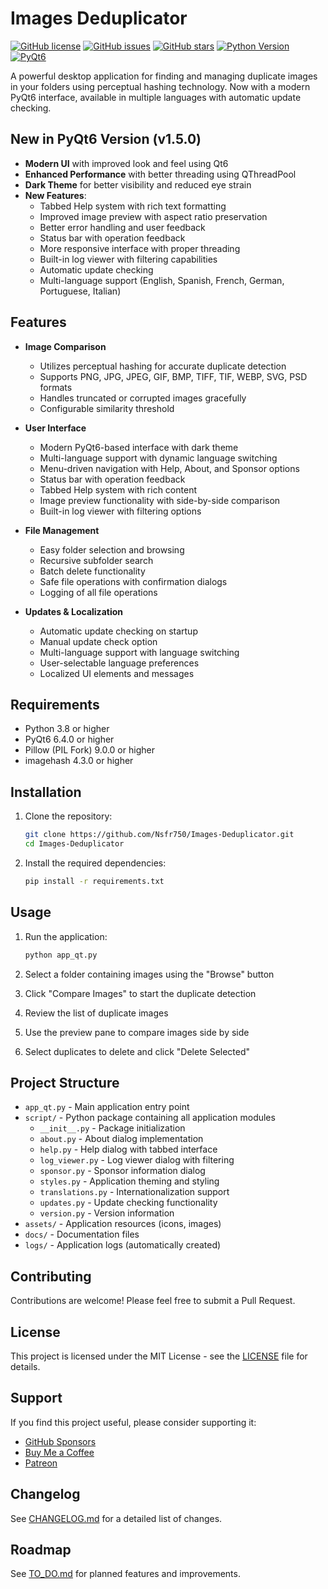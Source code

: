 # Images Deduplicator

[![GitHub license](https://img.shields.io/github/license/Nsfr750/Images-Deduplicator)](https://github.com/Nsfr750/Images-Deduplicator/blob/master/LICENSE)
[![GitHub issues](https://img.shields.io/github/issues/Nsfr750/Images-Deduplicator)](https://github.com/Nsfr750/Images-Deduplicator/issues)
[![GitHub stars](https://img.shields.io/github/stars/Nsfr750/Images-Deduplicator)](https://github.com/Nsfr750/Images-Deduplicator/stargazers)
[![Python Version](https://img.shields.io/badge/python-3.8%2B-blue)](https://www.python.org/)
[![PyQt6](https://img.shields.io/badge/PyQt6-6.4.0+-blue)](https://www.riverbankcomputing.com/software/pyqt/)

A powerful desktop application for finding and managing duplicate images in your folders using perceptual hashing technology. Now with a modern PyQt6 interface, available in multiple languages with automatic update checking.

## New in PyQt6 Version (v1.5.0)

- **Modern UI** with improved look and feel using Qt6
- **Enhanced Performance** with better threading using QThreadPool
- **Dark Theme** for better visibility and reduced eye strain
- **New Features**:
  - Tabbed Help system with rich text formatting
  - Improved image preview with aspect ratio preservation
  - Better error handling and user feedback
  - Status bar with operation feedback
  - More responsive interface with proper threading
  - Built-in log viewer with filtering capabilities
  - Automatic update checking
  - Multi-language support (English, Spanish, French, German, Portuguese, Italian)

## Features

- **Image Comparison**
  - Utilizes perceptual hashing for accurate duplicate detection
  - Supports PNG, JPG, JPEG, GIF, BMP, TIFF, TIF, WEBP, SVG, PSD formats
  - Handles truncated or corrupted images gracefully
  - Configurable similarity threshold

- **User Interface**
  - Modern PyQt6-based interface with dark theme
  - Multi-language support with dynamic language switching
  - Menu-driven navigation with Help, About, and Sponsor options
  - Status bar with operation feedback
  - Tabbed Help system with rich content
  - Image preview functionality with side-by-side comparison
  - Built-in log viewer with filtering options

- **File Management**
  - Easy folder selection and browsing
  - Recursive subfolder search
  - Batch delete functionality
  - Safe file operations with confirmation dialogs
  - Logging of all file operations

- **Updates & Localization**
  - Automatic update checking on startup
  - Manual update check option
  - Multi-language support with language switching
  - User-selectable language preferences
  - Localized UI elements and messages

## Requirements

- Python 3.8 or higher
- PyQt6 6.4.0 or higher
- Pillow (PIL Fork) 9.0.0 or higher
- imagehash 4.3.0 or higher

## Installation

1. Clone the repository:
   ```bash
   git clone https://github.com/Nsfr750/Images-Deduplicator.git
   cd Images-Deduplicator
   ```

2. Install the required dependencies:
   ```bash
   pip install -r requirements.txt
   ```

## Usage

1. Run the application:
   ```bash
   python app_qt.py
   ```

2. Select a folder containing images using the "Browse" button
3. Click "Compare Images" to start the duplicate detection
4. Review the list of duplicate images
5. Use the preview pane to compare images side by side
6. Select duplicates to delete and click "Delete Selected"

## Project Structure

- `app_qt.py` - Main application entry point
- `script/` - Python package containing all application modules
  - `__init__.py` - Package initialization
  - `about.py` - About dialog implementation
  - `help.py` - Help dialog with tabbed interface
  - `log_viewer.py` - Log viewer dialog with filtering
  - `sponsor.py` - Sponsor information dialog
  - `styles.py` - Application theming and styling
  - `translations.py` - Internationalization support
  - `updates.py` - Update checking functionality
  - `version.py` - Version information
- `assets/` - Application resources (icons, images)
- `docs/` - Documentation files
- `logs/` - Application logs (automatically created)

## Contributing

Contributions are welcome! Please feel free to submit a Pull Request.

## License

This project is licensed under the MIT License - see the [LICENSE](LICENSE) file for details.

## Support

If you find this project useful, please consider supporting it:
- [GitHub Sponsors](https://github.com/sponsors/Nsfr750)
- [Buy Me a Coffee](https://paypal.me/3dmega)
- [Patreon](https://www.patreon.com/Nsfr750)

## Changelog

See [CHANGELOG.md](CHANGELOG.md) for a detailed list of changes.

## Roadmap

See [TO_DO.md](TO_DO.md) for planned features and improvements.
